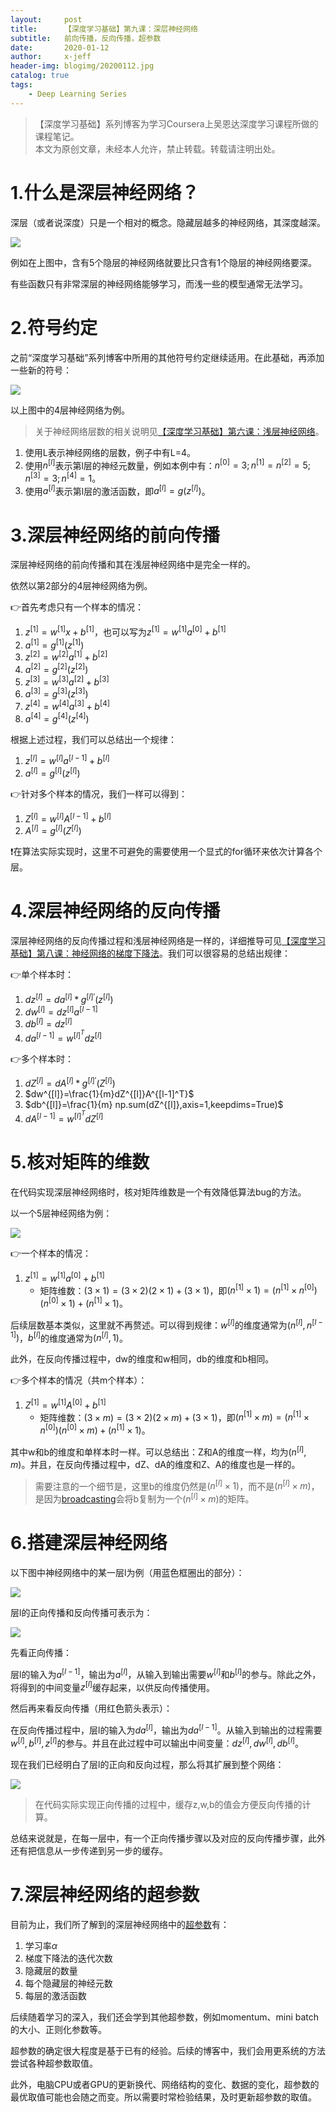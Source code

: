 ```yaml
---
layout:     post
title:      【深度学习基础】第九课：深层神经网络
subtitle:   前向传播，反向传播，超参数
date:       2020-01-12
author:     x-jeff
header-img: blogimg/20200112.jpg
catalog: true
tags:
    - Deep Learning Series
---
```

>【深度学习基础】系列博客为学习Coursera上吴恩达深度学习课程所做的课程笔记。  
>本文为原创文章，未经本人允许，禁止转载。转载请注明出处。

# 1.什么是深层神经网络？

深层（或者说深度）只是一个相对的概念。隐藏层越多的神经网络，其深度越深。

![](https://github.com/x-jeff/BlogImage/raw/master/DeepLearningSeries/Lesson9/9x1.png)

例如在上图中，含有5个隐层的神经网络就要比只含有1个隐层的神经网络要深。

有些函数只有非常深层的神经网络能够学习，而浅一些的模型通常无法学习。

# 2.符号约定

之前“深度学习基础”系列博客中所用的其他符号约定继续适用。在此基础，再添加一些新的符号：

![](https://github.com/x-jeff/BlogImage/raw/master/DeepLearningSeries/Lesson9/9x2.png)

以上图中的4层神经网络为例。

>关于神经网络层数的相关说明见[【深度学习基础】第六课：浅层神经网络](http://shichaoxin.com/2019/12/03/深度学习基础-第六课-浅层神经网络/)。

1. 使用L表示神经网络的层数，例子中有L=4。
2. 使用$n^{[l]}$表示第l层的神经元数量，例如本例中有：$n^{[0]}=3;n^{[1]}=n^{[2]}=5;n^{[3]}=3;n^{[4]}=1$。
3. 使用$a^{[l]}$表示第l层的激活函数，即$a^{[l]}=g(z^{[l]})$。

# 3.深层神经网络的前向传播

深层神经网络的前向传播和其在浅层神经网络中是完全一样的。

依然以第2部分的4层神经网络为例。

👉首先考虑只有一个样本的情况：

1. $z^{[1]}=w^{[1]}x+b^{[1]}$，也可以写为$z^{[1]}=w^{[1]}a^{[0]}+b^{[1]}$
2. $a^{[1]}=g^{[1]}(z^{[1]})$
3. $z^{[2]}=w^{[2]}a^{[1]}+b^{[2]}$
4. $a^{[2]}=g^{[2]}(z^{[2]})$
5. $z^{[3]}=w^{[3]}a^{[2]}+b^{[3]}$
6. $a^{[3]}=g^{[3]}(z^{[3]})$
7. $z^{[4]}=w^{[4]}a^{[3]}+b^{[4]}$
8. $a^{[4]}=g^{[4]}(z^{[4]})$

根据上述过程，我们可以总结出一个规律：

1. $z^{[l]}=w^{[l]}a^{[l-1]}+b^{[l]}$
2. $a^{[l]}=g^{[l]}(z^{[l]})$

👉针对多个样本的情况，我们一样可以得到：

1. $Z^{[l]}=w^{[l]}A^{[l-1]}+b^{[l]}$
2. $A^{[l]}=g^{[l]}(Z^{[l]})$

❗️在算法实际实现时，这里不可避免的需要使用一个显式的for循环来依次计算各个层。

# 4.深层神经网络的反向传播

深层神经网络的反向传播过程和浅层神经网络是一样的，详细推导可见[【深度学习基础】第八课：神经网络的梯度下降法](http://shichaoxin.com/2019/12/24/深度学习基础-第八课-神经网络的梯度下降法/)。我们可以很容易的总结出规律：

👉单个样本时：

1. $dz^{[l]}=da^{[l]}*g^{[l]'}(z^{[l]})$
2. $dw^{[l]}=dz^{[l]}a^{[l-1]}$
3. $db^{[l]}=dz^{[l]}$
4. $da^{[l-1]}=w^{[l]^T}dz^{[l]}$

👉多个样本时：

1. $dZ^{[l]}=dA^{[l]}*g^{[l]'}(Z^{[l]})$
2. $dw^{[l]}=\frac{1}{m}dZ^{[l]}A^{[l-1]^T}$
3. $db^{[l]}=\frac{1}{m} np.sum(dZ^{[l]},axis=1,keepdims=True)$
4. $dA^{[l-1]}=w^{[l]^T}dZ^{[l]}$

# 5.核对矩阵的维数

在代码实现深层神经网络时，核对矩阵维数是一个有效降低算法bug的方法。

以一个5层神经网络为例：

![](https://github.com/x-jeff/BlogImage/raw/master/DeepLearningSeries/Lesson9/9x3.png)

👉一个样本的情况：

1. $z^{[1]}=w^{[1]}a^{[0]}+b^{[1]}$
	* 矩阵维数：$(3\times 1)=(3\times 2)(2\times 1)+(3\times 1)$，即$(n^{[1]}\times 1)=(n^{[1]}\times n^{[0]})(n^{[0]}\times 1)+(n^{[1]}\times 1)$。

后续层数基本类似，这里就不再赘述。可以得到规律：$w^{[l]}$的维度通常为$(n^{[l]},n^{[l-1]})$，$b^{[l]}$的维度通常为$(n^{[l]},1)$。

此外，在反向传播过程中，dw的维度和w相同，db的维度和b相同。

👉多个样本的情况（共m个样本）：

1. $Z^{[1]}=w^{[1]}A^{[0]}+b^{[1]}$
	* 矩阵维数：$(3\times m)=(3\times 2)(2\times m)+(3\times 1)$，即$(n^{[1]}\times m)=(n^{[1]}\times n^{[0]})(n^{[0]} \times m)+(n^{[1]}\times 1)$。

其中w和b的维度和单样本时一样。可以总结出：Z和A的维度一样，均为$(n^{[l]},m)$。并且，在反向传播过程中，dZ、dA的维度和Z、A的维度也是一样的。

>需要注意的一个细节是，这里b的维度仍然是$(n^{[l]}\times 1)$，而不是$(n^{[l]}\times m)$，是因为[broadcasting](http://shichaoxin.com/2019/11/22/深度学习基础-第五课-向量化/)会将b复制为一个$(n^{[l]}\times m)$的矩阵。

# 6.搭建深层神经网络

以下图中神经网络中的某一层l为例（用蓝色框圈出的部分）：

![](https://github.com/x-jeff/BlogImage/raw/master/DeepLearningSeries/Lesson9/9x4.png)

层l的正向传播和反向传播可表示为：

![](https://github.com/x-jeff/BlogImage/raw/master/DeepLearningSeries/Lesson9/9x5.png)

先看正向传播：

层l的输入为$a^{[l-1]}$，输出为$a^{[l]}$，从输入到输出需要$w^{[l]}$和$b^{[l]}$的参与。除此之外，将得到的中间变量$z^{[l]}$缓存起来，以供反向传播使用。

然后再来看反向传播（用红色箭头表示）：

在反向传播过程中，层l的输入为$da^{[l]}$，输出为$da^{[l-1]}$。从输入到输出的过程需要$w^{[l]},b^{[l]},z^{[l]}$的参与。并且在此过程中可以输出中间变量：$dz^{[l]},dw^{[l]},db^{[l]}$。

现在我们已经明白了层l的正向和反向过程，那么将其扩展到整个网络：

![](https://github.com/x-jeff/BlogImage/raw/master/DeepLearningSeries/Lesson9/9x6.png)

>在代码实际实现正向传播的过程中，缓存z,w,b的值会方便反向传播的计算。

总结来说就是，在每一层中，有一个正向传播步骤以及对应的反向传播步骤，此外还有把信息从一步传递到另一步的缓存。

# 7.深层神经网络的超参数

目前为止，我们所了解到的深层神经网络中的[超参数](http://shichaoxin.com/2019/08/11/深度学习基础-第一课-从KNN到深度学习/)有：

1. 学习率$\alpha$
2. 梯度下降法的迭代次数
3. 隐藏层的数量
4. 每个隐藏层的神经元数
5. 每层的激活函数

后续随着学习的深入，我们还会学到其他超参数，例如momentum、mini batch的大小、正则化参数等。

超参数的确定很大程度是基于已有的经验。后续的博客中，我们会用更系统的方法尝试各种超参数取值。

此外，电脑CPU或者GPU的更新换代、网络结构的变化、数据的变化，超参数的最优取值可能也会随之而变。所以需要时常检验结果，及时更新超参数的取值。